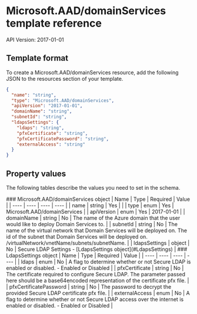 # Microsoft.AAD/domainServices template reference
API Version: 2017-01-01
## Template format

To create a Microsoft.AAD/domainServices resource, add the following JSON to the resources section of your template.

```json
{
  "name": "string",
  "type": "Microsoft.AAD/domainServices",
  "apiVersion": "2017-01-01",
  "domainName": "string",
  "subnetId": "string",
  "ldapsSettings": {
    "ldaps": "string",
    "pfxCertificate": "string",
    "pfxCertificatePassword": "string",
    "externalAccess": "string"
  }
}
```
## Property values

The following tables describe the values you need to set in the schema.

<a id="Microsoft.AAD/domainServices" />
### Microsoft.AAD/domainServices object
|  Name | Type | Required | Value |
|  ---- | ---- | ---- | ---- |
|  name | string | Yes |  |
|  type | enum | Yes | Microsoft.AAD/domainServices |
|  apiVersion | enum | Yes | 2017-01-01 |
|  domainName | string | No | The name of the Azure domain that the user would like to deploy Domain Services to. |
|  subnetId | string | No | The name of the virtual network that Domain Services will be deployed on. The id of the subnet that Domain Services will be deployed on. /virtualNetwork/vnetName/subnets/subnetName. |
|  ldapsSettings | object | No | Secure LDAP Settings - [LdapsSettings object](#LdapsSettings) |


<a id="LdapsSettings" />
### LdapsSettings object
|  Name | Type | Required | Value |
|  ---- | ---- | ---- | ---- |
|  ldaps | enum | No | A flag to determine whether or not Secure LDAP is enabled or disabled. - Enabled or Disabled |
|  pfxCertificate | string | No | The certificate required to configure Secure LDAP. The parameter passed here should be a base64encoded representation of the certificate pfx file. |
|  pfxCertificatePassword | string | No | The password to decrypt the provided Secure LDAP certificate pfx file. |
|  externalAccess | enum | No | A flag to determine whether or not Secure LDAP access over the internet is enabled or disabled. - Enabled or Disabled |

